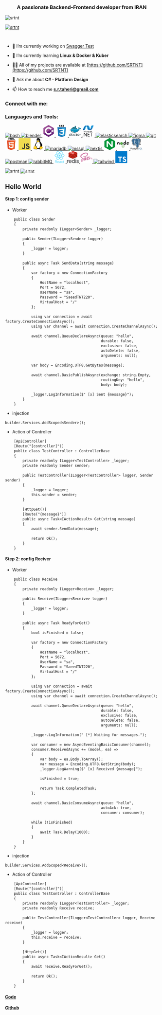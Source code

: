 ﻿<h3 align="center">A passionate Backend-Frontend developer from IRAN</h3>

<p align="left"> <img src="https://komarev.com/ghpvc/?username=srtnt&label=Profile%20views&color=0e75b6&style=flat" alt="srtnt" /> </p>

<p align="left"> <a href="https://github.com/ryo-ma/github-profile-trophy"><img src="https://github-profile-trophy.vercel.app/?username=srtnt" alt="srtnt" /></a> </p>

<p align="left"> <a href="https://twitter.com/" target="blank"><img src="https://img.shields.io/twitter/follow/?logo=twitter&style=for-the-badge" alt="" /></a> </p>

- 🔭 I’m currently working on [Swagger Test](https://github.com/SRTNT/RabbitMQ)

- 🌱 I’m currently learning **Linux & Docker & Kuber**

- 👨‍💻 All of my projects are available at [https://github.com/SRTNT](https://github.com/SRTNT)

- 💬 Ask me about **C# - Platform Design**

- 📫 How to reach me **s.r.taheri@gmail.com**

<h3 align="left">Connect with me:</h3>
<p align="left">
</p>

<h3 align="left">Languages and Tools:</h3>
<p align="left"> <a href="https://www.gnu.org/software/bash/" target="_blank" rel="noreferrer"> <img src="https://www.vectorlogo.zone/logos/gnu_bash/gnu_bash-icon.svg" alt="bash" width="40" height="40"/> </a> <a href="https://www.blender.org/" target="_blank" rel="noreferrer"> <img src="https://download.blender.org/branding/community/blender_community_badge_white.svg" alt="blender" width="40" height="40"/> </a> <a href="https://www.w3schools.com/cs/" target="_blank" rel="noreferrer"> <img src="https://raw.githubusercontent.com/devicons/devicon/master/icons/csharp/csharp-original.svg" alt="csharp" width="40" height="40"/> </a> <a href="https://www.w3schools.com/css/" target="_blank" rel="noreferrer"> <img src="https://raw.githubusercontent.com/devicons/devicon/master/icons/css3/css3-original-wordmark.svg" alt="css3" width="40" height="40"/> </a> <a href="https://www.docker.com/" target="_blank" rel="noreferrer"> <img src="https://raw.githubusercontent.com/devicons/devicon/master/icons/docker/docker-original-wordmark.svg" alt="docker" width="40" height="40"/> </a> <a href="https://dotnet.microsoft.com/" target="_blank" rel="noreferrer"> <img src="https://raw.githubusercontent.com/devicons/devicon/master/icons/dot-net/dot-net-original-wordmark.svg" alt="dotnet" width="40" height="40"/> </a> <a href="https://www.elastic.co" target="_blank" rel="noreferrer"> <img src="https://www.vectorlogo.zone/logos/elastic/elastic-icon.svg" alt="elasticsearch" width="40" height="40"/> </a> <a href="https://www.figma.com/" target="_blank" rel="noreferrer"> <img src="https://www.vectorlogo.zone/logos/figma/figma-icon.svg" alt="figma" width="40" height="40"/> </a> <a href="https://git-scm.com/" target="_blank" rel="noreferrer"> <img src="https://www.vectorlogo.zone/logos/git-scm/git-scm-icon.svg" alt="git" width="40" height="40"/> </a> <a href="https://www.w3.org/html/" target="_blank" rel="noreferrer"> <img src="https://raw.githubusercontent.com/devicons/devicon/master/icons/html5/html5-original-wordmark.svg" alt="html5" width="40" height="40"/> </a> <a href="https://developer.mozilla.org/en-US/docs/Web/JavaScript" target="_blank" rel="noreferrer"> <img src="https://raw.githubusercontent.com/devicons/devicon/master/icons/javascript/javascript-original.svg" alt="javascript" width="40" height="40"/> </a> <a href="https://www.linux.org/" target="_blank" rel="noreferrer"> <img src="https://raw.githubusercontent.com/devicons/devicon/master/icons/linux/linux-original.svg" alt="linux" width="40" height="40"/> </a> <a href="https://mariadb.org/" target="_blank" rel="noreferrer"> <img src="https://www.vectorlogo.zone/logos/mariadb/mariadb-icon.svg" alt="mariadb" width="40" height="40"/> </a> <a href="https://www.microsoft.com/en-us/sql-server" target="_blank" rel="noreferrer"> <img src="https://www.svgrepo.com/show/303229/microsoft-sql-server-logo.svg" alt="mssql" width="40" height="40"/> </a> <a href="https://nextjs.org/" target="_blank" rel="noreferrer"> <img src="https://cdn.worldvectorlogo.com/logos/nextjs-2.svg" alt="nextjs" width="40" height="40"/> </a> <a href="https://www.nginx.com" target="_blank" rel="noreferrer"> <img src="https://raw.githubusercontent.com/devicons/devicon/master/icons/nginx/nginx-original.svg" alt="nginx" width="40" height="40"/> </a> <a href="https://nodejs.org" target="_blank" rel="noreferrer"> <img src="https://raw.githubusercontent.com/devicons/devicon/master/icons/nodejs/nodejs-original-wordmark.svg" alt="nodejs" width="40" height="40"/> </a> <a href="https://www.postgresql.org" target="_blank" rel="noreferrer"> <img src="https://raw.githubusercontent.com/devicons/devicon/master/icons/postgresql/postgresql-original-wordmark.svg" alt="postgresql" width="40" height="40"/> </a> <a href="https://postman.com" target="_blank" rel="noreferrer"> <img src="https://www.vectorlogo.zone/logos/getpostman/getpostman-icon.svg" alt="postman" width="40" height="40"/> </a> <a href="https://www.rabbitmq.com" target="_blank" rel="noreferrer"> <img src="https://www.vectorlogo.zone/logos/rabbitmq/rabbitmq-icon.svg" alt="rabbitMQ" width="40" height="40"/> </a> <a href="https://reactjs.org/" target="_blank" rel="noreferrer"> <img src="https://raw.githubusercontent.com/devicons/devicon/master/icons/react/react-original-wordmark.svg" alt="react" width="40" height="40"/> </a> <a href="https://redis.io" target="_blank" rel="noreferrer"> <img src="https://raw.githubusercontent.com/devicons/devicon/master/icons/redis/redis-original-wordmark.svg" alt="redis" width="40" height="40"/> </a> <a href="https://sass-lang.com" target="_blank" rel="noreferrer"> <img src="https://raw.githubusercontent.com/devicons/devicon/master/icons/sass/sass-original.svg" alt="sass" width="40" height="40"/> </a> <a href="https://tailwindcss.com/" target="_blank" rel="noreferrer"> <img src="https://www.vectorlogo.zone/logos/tailwindcss/tailwindcss-icon.svg" alt="tailwind" width="40" height="40"/> </a> <a href="https://www.typescriptlang.org/" target="_blank" rel="noreferrer"> <img src="https://raw.githubusercontent.com/devicons/devicon/master/icons/typescript/typescript-original.svg" alt="typescript" width="40" height="40"/> </a> </p>

<p><img align="left" src="https://github-readme-stats.vercel.app/api/top-langs?username=srtnt&show_icons=true&locale=en&layout=compact" alt="srtnt" /></p>

<p>&nbsp;<img align="center" src="https://github-readme-stats.vercel.app/api?username=srtnt&show_icons=true&locale=en" alt="srtnt" /></p>

## Hello World
#### Step 1: config sender
- Worker
```
    public class Sender
    {
        private readonly ILogger<Sender> _logger;

        public Sender(ILogger<Sender> logger)
        {
            _logger = logger;
        }

        public async Task SendData(string message)
        {
            var factory = new ConnectionFactory
            {
                HostName = "localhost",
                Port = 5672,
                UserName = "sa",
                Password = "SaeedTNT220",
                VirtualHost = "/"
            };

            using var connection = await factory.CreateConnectionAsync();
            using var channel = await connection.CreateChannelAsync();

            await channel.QueueDeclareAsync(queue: "hello",
                                            durable: false,
                                            exclusive: false,
                                            autoDelete: false,
                                            arguments: null);

            var body = Encoding.UTF8.GetBytes(message);

            await channel.BasicPublishAsync(exchange: string.Empty,
                                            routingKey: "hello",
                                            body: body);

            _logger.LogInformation($" [x] Sent {message}");
        }
    }
```
- injection
```
builder.Services.AddScoped<Sender>();
```
- Action of Controller
```
    [ApiController]
    [Route("[controller]")]
    public class TestController : ControllerBase
    {
        private readonly ILogger<TestController> _logger;
        private readonly Sender sender;

        public TestController(ILogger<TestController> logger, Sender sender)
        {
            _logger = logger;
            this.sender = sender;
        }

        [HttpGet()]
        [Route("{message}")]
        public async Task<IActionResult> Get(string message)
        {
            await sender.SendData(message);

            return Ok();
        }
    }
```

#### Step 2: config Reciver
- Worker
```
    public class Receive
    {
        private readonly ILogger<Receive> _logger;

        public Receive(ILogger<Receive> logger)
        {
            _logger = logger;
        }

        public async Task ReadyForGet()
        {
            bool isFinished = false;

            var factory = new ConnectionFactory
            {
                HostName = "localhost",
                Port = 5672,
                UserName = "sa",
                Password = "SaeedTNT220",
                VirtualHost = "/"
            };

            using var connection = await factory.CreateConnectionAsync();
            using var channel = await connection.CreateChannelAsync();

            await channel.QueueDeclareAsync(queue: "hello",
                                            durable: false,
                                            exclusive: false,
                                            autoDelete: false,
                                            arguments: null);

            _logger.LogInformation(" [*] Waiting for messages.");

            var consumer = new AsyncEventingBasicConsumer(channel);
            consumer.ReceivedAsync += (model, ea) =>
            {
                var body = ea.Body.ToArray();
                var message = Encoding.UTF8.GetString(body);
                _logger.LogWarning($" [x] Received {message}");

                isFinished = true;

                return Task.CompletedTask;
            };

            await channel.BasicConsumeAsync(queue: "hello", 
                                            autoAck: true,
                                            consumer: consumer);

            while (!isFinished)
            {
                await Task.Delay(1000);
            }
        }
    }
```
- injection
```
builder.Services.AddScoped<Receive>();
```
- Action of Controller
```
    [ApiController]
    [Route("[controller]")]
    public class TestController : ControllerBase
    {
        private readonly ILogger<TestController> _logger;
        private readonly Receive receive;

        public TestController(ILogger<TestController> logger, Receive receive)
        {
            _logger = logger;
            this.receive = receive;
        }

        [HttpGet()]
        public async Task<IActionResult> Get()
        {
            await receive.ReadyForGet();

            return Ok();
        }
    }
```

#### [Code](https://github.com/SRTNT/RabbitMQ/tree/HelloWorld)
#### [Github](https://www.rabbitmq.com/tutorials/tutorial-one-dotnet)
